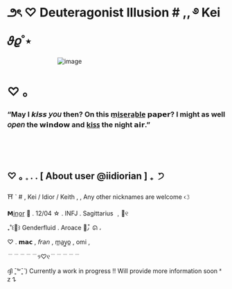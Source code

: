 # ౨ৎ ♡ Deuteragonist Illusion # ,, ࿔ Kei 𝜗𝜚˚⋆
ㅤㅤㅤㅤㅤㅤㅤㅤㅤ![image](https://github.com/DeuteragonistIllusion/DeuteragonistIllusion/assets/167505683/c0f815c5-536f-481f-92fd-263ef25960a8)
# ♡ ｡

### “May I 𝙠𝙞𝙨𝙨 𝘺𝘰𝘶 then? On this m̲i̲s̲e̲r̲a̲b̲l̲e̲ 𝗽𝗮𝗽𝗲𝗿? I might as well 𝘰𝘱𝘦𝘯 the 𝘄𝗶𝗻𝗱𝗼𝘄 and k̲i̲s̲s̲ the night 𝗮𝗶𝗿.”ㅤㅤㅤㅤㅤㅤㅤㅤㅤㅤㅤㅤㅤㅤㅤㅤㅤㅤㅤㅤㅤㅤㅤㅤㅤㅤㅤㅤㅤㅤㅤㅤㅤㅤㅤㅤㅤㅤㅤㅤㅤㅤㅤㅤㅤㅤㅤㅤㅤㅤㅤㅤ
#

## ♡ ｡ 𓈒 . . [ About user @iidiorian ] ₊ ݁ ੭ㅤㅤㅤㅤ

⛩️ ` # , Kei / Idior / Keith , , Any other nicknames are welcome ‹𝟹

𝗠i̲n̲o̲r̲ 🏮 . 12/04 ☆ . INFJ . Sagittarius ﹐💌୧

₊˚꒰🍓꒱ Genderfluid . Aroace 🍁٫ ໋ ᘏ ،

♡ . 𝗺𝗮𝗰 , 𝘧𝘳𝘢𝘯 , m̲a̲y̲o̲ , omi ,


﹉﹉﹉﹉﹉୨♡୧﹉﹉﹉﹉﹉

ദ്ദി ˉ͈̀꒳ˉ͈́ ) Currently a work in progress !! Will provide more information soon ᶻ 𝗓 𐰁
